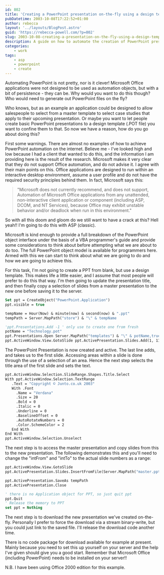 ```yaml
---
id: 802
title: 'Creating a PowerPoint presentation on-the-fly using a design template'
pubDatetime: 2003-10-08T17:22:52+01:00
author: rebecca
layout: '../layouts/BlogPost.astro'
guid: 'https://rebecca-powell.com/?p=802'
slug: 2003-10-08-creating-a-presentation-on-the-fly-using-a-design-template
description: A guide on how to automate the creation of PowerPoint presentations using ASP (classic), including using a design template, updating the title, copying slides, and saving the presentation to the server.
categories:
    - work
tags:
    - asp
    - powerpoint
    - create
---
```


Automating PowerPoint is not pretty, nor is it clever! Microsoft Office applications were not designed to be used as automation objects, but with a bit of persistence - they can be. Why would you want to do this though? Who would need to generate out PowerPoint files on the fly?

Who knows, but as an example an application could be designed to allow salespeople to select from a master template to select case studies that apply to their upcoming presentation. Or maybe you want to let people create basic PowerPoint presentations to a design template (.POT file) you want to confine them to that. So now we have a reason, how do you go about doing this?

First some warnings. There are almost no examples of how to achieve PowerPoint automation on the internet. Believe me - I've looked high and low because I had a client that wanted to do this, and the information I am providing here is the result of the research. Microsoft makes it very clear that they do not support Office automation, and do not advise it. I agree with their main points on this. Office applications are designed to run within an interactive desktop environment, assume a user profile and do not have the required security principles behind them. In fact, Microsoft says this:

> "Microsoft does not currently recommend, and does not support, Automation of Microsoft Office applications from any unattended, non-interactive client application or component (including ASP, DCOM, and NT Services), because Office may exhibit unstable behavior and/or deadlock when run in this environment."

So with all this doom and gloom do we still want to have a crack at this? Hell yeah!! I'm going to do this with ASP (classic).

Microsoft is kind enough to provide a full breakdown of the PowerPoint object interface under the basis of a VBA programmer's guide and provide some considerations to think about before attempting what we are about to do too. The full PowerPoint object model is available for programmers here. Armed with this we can start to think about what we are going to do and how we are going to achieve this.

For this task, I'm not going to create a PPT from blank, but use a design template. This makes life a little easier, and I assume that most people will prefer to do this that way. I'm then going to update the presentation title, and then finally copy a selection of slides from a master presentation to the new one before saving it to the server.

```vb
Set ppt = CreateObject("PowerPoint.Application")
ppt.visible = true

tempName = Hour(Now) & minute(now) & second(now) & ".ppt"
tempPath = Server.MapPath("store") & "\" & tempName

'ppt.Presentations.Add -1 ' only use to create one from fresh
potName = "Technology.pot"
ppt.Presentations.Open Server.MapPath("templates") & "\" & potName,true,true,true ' only use with a design template
ppt.ActiveWindow.View.GotoSlide ppt.ActivePresentation.Slides.Add(1, 11).SlideIndex
```

The PowerPoint Presentation is now created and active. The last line adds, and takes us to the first slide. Accessing areas within a slide is done through the use of a selection of an area. Hence the next step selects the title area of the first slide and sets the text.

```vb
ppt.ActiveWindow.Selection.SlideRange.Shapes.Title.Select
With ppt.ActiveWindow.Selection.TextRange
   .Text = "Copyright © Junto.co.uk 2003"
   With .Font
     .Name = "Verdana"
     .Size = 20
     .Bold = 0
     .Italic = 0
     .Underline = 0
     .BaselineOffset = 0
     .AutoRotateNumbers = 0
     .Color.SchemeColor = 2 
   End With
End With
ppt.ActiveWindow.Selection.Unselect
```

The next step is to access the master presentation and copy slides from this to the new presentation. The following demonstrates this and you'll need to change the "intFrom" and "intTo" to the actual slide numbers as a range:

```vb
ppt.ActiveWindow.View.GotoSlide
ppt.ActivePresentation.Slides.InsertFromFile(Server.MapPath("master.ppt"),1,intFrom,intTo)

ppt.ActivePresentation.SaveAs tempPath
ppt.ActivePresentation.Close

' there is no Application object for PPT, so just quit ppt
ppt.Quit
' Release the memory to PPT
set ppt = Nothing
```

The next step is to download the new presentation we've created on-the-fly. Personally I prefer to force the download via a stream binary-write, but you could just link to the saved file. I'll release the download code another time.

There is no code package for download available for example at present. Mainly because you need to set this up yourself on your server and the help I've given should give you a good start. Remember that Microsoft Office (including PowerPoint) needs to be installed on your server!!

N.B. I have been using Office 2000 edition for this example.